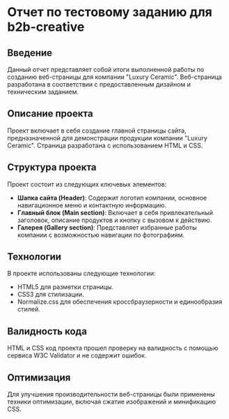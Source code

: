# Отчет по тестовому заданию для b2b-creative

## Введение
Данный отчет представляет собой итоги выполненной работы по созданию веб-страницы для компании "Luxury Ceramic". Веб-страница разработана в соответствии с предоставленным дизайном и техническим заданием.

## Описание проекта
Проект включает в себя создание главной страницы сайта, предназначенной для демонстрации продукции компании "Luxury Ceramic". Страница разработана с использованием HTML и CSS.

## Структура проекта
Проект состоит из следующих ключевых элементов:
- **Шапка сайта (Header)**: Содержит логотип компании, основное навигационное меню и контактную информацию.
- **Главный блок (Main section)**: Включает в себя привлекательный заголовок, описание продуктов и кнопку с вызовом к действию.
- **Галерея (Gallery section)**: Представляет избранные работы компании с возможностью навигации по фотографиям.

## Технологии
В проекте использованы следующие технологии:
- HTML5 для разметки страницы.
- CSS3 для стилизации.
- Normalize.css для обеспечения кроссбраузерности и единообразия стилей.

## Валидность кода
HTML и CSS код проекта прошел проверку на валидность с помощью сервиса W3C Validator и не содержит ошибок.

## Оптимизация
Для улучшения производительности веб-страницы были применены техники оптимизации, включая сжатие изображений и минификацию CSS.